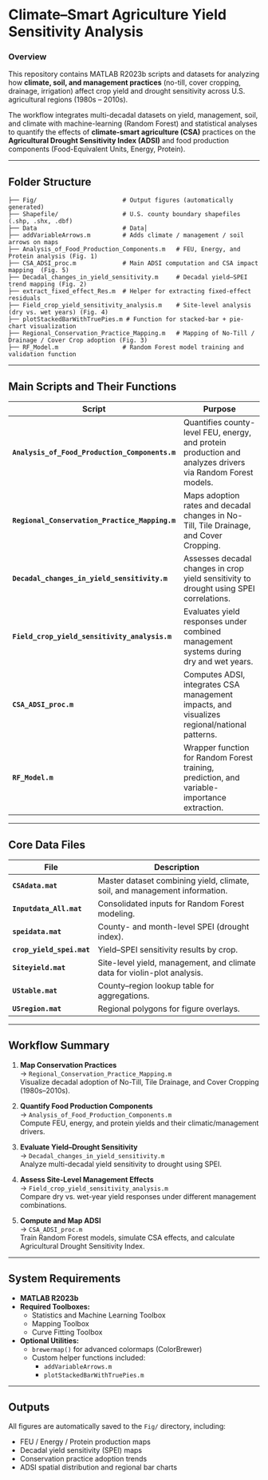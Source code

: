 # Climate–Smart Agriculture Yield Sensitivity Analysis

### Overview  
This repository contains MATLAB R2023b scripts and datasets for analyzing how **climate, soil, and management practices** (no-till, cover cropping, drainage, irrigation) affect crop yield and drought sensitivity across U.S. agricultural regions (1980s – 2010s).  

The workflow integrates multi-decadal datasets on yield, management, soil, and climate with machine-learning (Random Forest) and statistical analyses to quantify the effects of **climate-smart agriculture (CSA)** practices on the **Agricultural Drought Sensitivity Index (ADSI)** and food production components (Food-Equivalent Units, Energy, Protein).

---

## Folder Structure  

```
├── Fig/                        # Output figures (automatically generated)
├── Shapefile/                  # U.S. county boundary shapefiles (.shp, .shx, .dbf)
├── Data                 		# Data│
├── addVariableArrows.m         # Adds climate / management / soil arrows on maps
├── Analysis_of_Food_Production_Components.m   # FEU, Energy, and Protein analysis (Fig. 1)
├── CSA_ADSI_proc.m             # Main ADSI computation and CSA impact mapping  (Fig. 5)
├── Decadal_changes_in_yield_sensitivity.m     # Decadal yield–SPEI trend mapping (Fig. 2)
├── extract_fixed_effect_Res.m  # Helper for extracting fixed-effect residuals
├── Field_crop_yield_sensitivity_analysis.m    # Site-level analysis (dry vs. wet years) (Fig. 4)
├── plotStackedBarWithTruePies.m # Function for stacked-bar + pie-chart visualization
├── Regional_Conservation_Practice_Mapping.m   # Mapping of No-Till / Drainage / Cover Crop adoption (Fig. 3)
├── RF_Model.m                  # Random Forest model training and validation function
```

---

##  Main Scripts and Their Functions  

| Script | Purpose |
|--------|----------|
| **`Analysis_of_Food_Production_Components.m`** | Quantifies county-level FEU, energy, and protein production and analyzes drivers via Random Forest models. |
| **`Regional_Conservation_Practice_Mapping.m`** | Maps adoption rates and decadal changes in No-Till, Tile Drainage, and Cover Cropping. |
| **`Decadal_changes_in_yield_sensitivity.m`** | Assesses decadal changes in crop yield sensitivity to drought using SPEI correlations. |
| **`Field_crop_yield_sensitivity_analysis.m`** | Evaluates yield responses under combined management systems during dry and wet years. |
| **`CSA_ADSI_proc.m`** | Computes ADSI, integrates CSA management impacts, and visualizes regional/national patterns. |
| **`RF_Model.m`** | Wrapper function for Random Forest training, prediction, and variable-importance extraction. |

---

##  Core Data Files  

| File | Description |
|------|--------------|
| **`CSAdata.mat`** | Master dataset combining yield, climate, soil, and management information. |
| **`Inputdata_All.mat`** | Consolidated inputs for Random Forest modeling. |
| **`speidata.mat`** | County- and month-level SPEI (drought index). |
| **`crop_yield_spei.mat`** | Yield–SPEI sensitivity results by crop. |
| **`Siteyield.mat`** | Site-level yield, management, and climate data for violin-plot analysis. |
| **`UStable.mat`** | County–region lookup table for aggregations. |
| **`USregion.mat`** | Regional polygons for figure overlays. |

---

##  Workflow Summary  

1. **Map Conservation Practices**  
   → `Regional_Conservation_Practice_Mapping.m`  
   Visualize decadal adoption of No-Till, Tile Drainage, and Cover Cropping (1980s–2010s).  

2. **Quantify Food Production Components**  
   → `Analysis_of_Food_Production_Components.m`  
   Compute FEU, energy, and protein yields and their climatic/management drivers.  

3. **Evaluate Yield–Drought Sensitivity**  
   → `Decadal_changes_in_yield_sensitivity.m`  
   Analyze multi-decadal yield sensitivity to drought using SPEI.  

4. **Assess Site-Level Management Effects**  
   → `Field_crop_yield_sensitivity_analysis.m`  
   Compare dry vs. wet-year yield responses under different management combinations.  

5. **Compute and Map ADSI**  
   → `CSA_ADSI_proc.m`  
   Train Random Forest models, simulate CSA effects, and calculate Agricultural Drought Sensitivity Index.  

---

##  System Requirements  

- **MATLAB R2023b**  
- **Required Toolboxes:**  
  - Statistics and Machine Learning Toolbox  
  - Mapping Toolbox  
  - Curve Fitting Toolbox  
- **Optional Utilities:**  
  - `brewermap()` for advanced colormaps (ColorBrewer)  
  - Custom helper functions included:  
    - `addVariableArrows.m`  
    - `plotStackedBarWithTruePies.m`  

---

## Outputs  

All figures are automatically saved to the `Fig/` directory, including:  
- FEU / Energy / Protein production maps  
- Decadal yield sensitivity (SPEI) maps  
- Conservation practice adoption trends  
- ADSI spatial distribution and regional bar charts  



